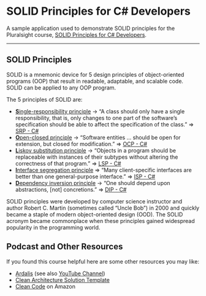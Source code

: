 # SOLID Principles for C# Developers

A sample application used to demonstrate SOLID principles for the Pluralsight course, [SOLID Principles for C# Developers](https://app.pluralsight.com/library/courses/csharp-solid-principles).

---
## SOLID Principles

SOLID is a mnemonic device for 5 design principles of object-oriented programs (OOP) that result in readable, adaptable, and scalable code. SOLID can be applied to any OOP program.

The 5 principles of SOLID are:

- [**S**ingle-responsibility principle](https://www.educative.io/blog/solid-principles-oop-c-sharp#single-responsibility) -> “A class should only have a single responsibility, that is, only changes to one part of the software’s specification should be able to affect the specification of the class.” => [SRP - C#](https://github.com/olich97/SolidExercise/commit/ee3a4700b38898ae633f629698df0a3827de57ed?branch=ee3a4700b38898ae633f629698df0a3827de57ed&diff=split)
- [**O**pen-closed principle](https://www.educative.io/blog/solid-principles-oop-c-sharp#open-closed) -> “Software entities … should be open for extension, but closed for modification.” => [OCP - C#](https://github.com/olich97/SolidExercise/commit/82e2ffa26ddb9180132ecea8280f57b5486f3224?branch=82e2ffa26ddb9180132ecea8280f57b5486f3224&diff=split)
- [**L**iskov substitution principle](https://www.educative.io/blog/solid-principles-oop-c-sharp#liskov) -> “Objects in a program should be replaceable with instances of their subtypes without altering the correctness of that program.” => [LSP - C#](https://github.com/olich97/SolidExercise/commit/2485b1a0908421a0e7dd2ce8fb8cc41ee70485e9?branch=2485b1a0908421a0e7dd2ce8fb8cc41ee70485e9&diff=split)
- [**I**nterface segregation principle](https://www.educative.io/blog/solid-principles-oop-c-sharp#interface) => “Many client-specific interfaces are better than one general-purpose interface.” => [ISP - C#](https://github.com/olich97/SolidExercise/commit/9667adfb89c0c21174d311a1d0af166b4f3cf38e?branch=9667adfb89c0c21174d311a1d0af166b4f3cf38e&diff=split)
- [**D**ependency inversion principle](https://www.educative.io/blog/solid-principles-oop-c-sharp#dependency) -> “One should depend upon abstractions, [not] concretions.” => [DIP - C#](https://github.com/olich97/SolidExercise/commit/664a986f7fb6aca10112be3106141998dabbd52e?branch=664a986f7fb6aca10112be3106141998dabbd52e&diff=split)

SOLID principles were developed by computer science instructor and author Robert C. Martin (sometimes called “Uncle Bob”) in 2000 and quickly became a staple of modern object-oriented design (OOD). The SOLID acronym became commonplace when these principles gained widespread popularity in the programming world.


## Podcast and Other Resources

If you found this course helpful here are some other resources you may like:

- [Ardalis](https://ardalis.com/) (see also [YouTube Channel](https://www.youtube.com/channel/UC1OeiOnqUZHVinzRK5MuHsA))
- [Clean Architecture Solution Template](https://github.com/ardalis/CleanArchitecture)
- [Clean Code](https://amzn.to/2FNjh2y) on Amazon

